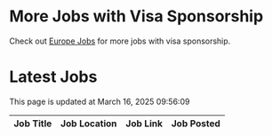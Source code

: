 # More Jobs with Visa Sponsorship

Check out [Europe Jobs](https://github.com/sureshparimi/europejobs#latest-jobs) for more jobs with visa sponsorship.

# Latest Jobs

This page is updated at March 16, 2025 09:56:09

| Job Title | Job Location | Job Link | Job Posted |
| --- | --- | --- | --- |

